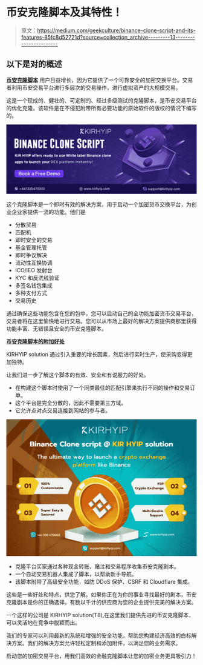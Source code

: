 # 币安克隆脚本及其特性！

> 原文：<https://medium.com/geekculture/binance-clone-script-and-its-features-85fc8d52721d?source=collection_archive---------13----------------------->

## 以下是对的概述

[**币安克隆脚本**](https://www.kirhyip.com/binance-clone-script) 用户日益增长，因为它提供了一个可靠安全的加密交换平台。交易者利用币安交易平台进行多层次的交易操作，进行虚拟资产的大规模交易。

这是一个现成的、健壮的、可定制的、经过多级测试的克隆脚本，是币安交易平台的优化克隆。该软件是在不侵犯附带所有必要功能的原始软件的版权的情况下编写的。

[![](img/64540fcde462ed0359de273f4e5a84b8.png)](https://www.kirhyip.com/binance-clone-script)

这个克隆脚本是一个即时有效的解决方案，用于启动一个加密货币交换平台，为创业企业家提供一流的功能。他们是

*   分散贸易
*   匹配机
*   即时安全的交易
*   基金管理托管
*   即时争议解决
*   流动性互换协调
*   ICO/IEO 发射台
*   KYC 和反洗钱验证
*   多签名钱包集成
*   多种支付方式
*   交易历史

通过确保这些功能包含在您的包中，您可以启动自己的全功能加密货币交易平台，交易者将在这里愉快地进行交易。您可以从市场上最好的解决方案提供商那里获得功能丰富、无错误且安全的币安克隆脚本。

[**币安克隆脚本的附加好处**](https://techplanet.today/post/how-useful-is-binance-clone-script-for-entrepreneurs)

KIRHYIP solution 通过引入重要的增长因素，然后进行实时生产，使采购变得更加独特。

让我们进一步了解这个脚本的有效、安全和有说服力的好处。

*   在构建这个脚本时使用了一个同类最佳的匹配引擎来执行不同的操作和交易订单。
*   这个平台是完全分散的，因此不需要第三方域。
*   它允许点对点交易连接到网站的参与者。

[![](img/856e30a0b292cad3601c10b8bafb0f20.png)](https://techplanet.today/post/how-useful-is-binance-clone-script-for-entrepreneurs)

*   克隆平台买家通过各种现金转账、赌注和交易程序收集币安克隆剧本。
*   一个自动交易机器人集成了脚本，以帮助新手导航。
*   该脚本附带了高级安全功能，如防 DDoS 保护、CSRF 和 Cloudflare 集成。

这些是一些好处和特点，供您了解。如果你正在为你的事业寻找最好的剧本，币安克隆剧本是你的正确选择。有数以千计的供应商为您的企业提供完美的解决方案。

一个这样的公司是 KIRHYIP solution(T8),在这里我们提供先进的币安克隆脚本，可以灵活地在竞争中脱颖而出。

我们的专家可以利用最新的系统和增强的安全功能，帮助您构建经济高效的白标解决方案。我们的解决方案允许轻松定制和添加附件，以满足您的业务需求。

启动您的加密交易平台，用我们高效的金融克隆脚本让您的加密业务更具吸引力！